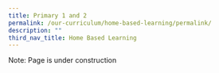 ```yaml
---
title: Primary 1 and 2
permalink: /our-curriculum/home-based-learning/permalink/
description: ""
third_nav_title: Home Based Learning
---
```

Note: Page is under construction
